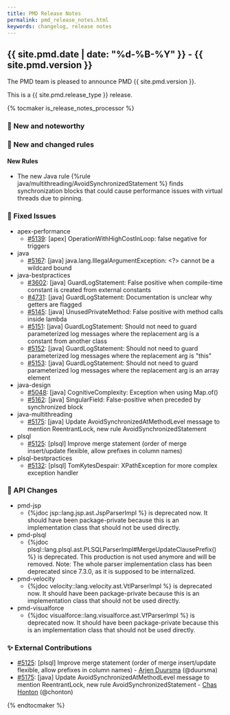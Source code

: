 ```yaml
---
title: PMD Release Notes
permalink: pmd_release_notes.html
keywords: changelog, release notes
---
```


## {{ site.pmd.date | date: "%d-%B-%Y" }} - {{ site.pmd.version }}

The PMD team is pleased to announce PMD {{ site.pmd.version }}.

This is a {{ site.pmd.release_type }} release.

{% tocmaker is_release_notes_processor %}

### 🚀 New and noteworthy

### 🌟 New and changed rules
#### New Rules
* The new Java rule {%rule java/multithreading/AvoidSynchronizedStatement %} finds synchronization blocks that
  could cause performance issues with virtual threads due to pinning.

### 🐛 Fixed Issues
* apex-performance
  * [#5139](https://github.com/pmd/pmd/issues/5139): \[apex] OperationWithHighCostInLoop: false negative for triggers
* java
  * [#5167](https://github.com/pmd/pmd/issues/5167): \[java] java.lang.IllegalArgumentException: \<?\> cannot be a wildcard bound
* java-bestpractices
  * [#3602](https://github.com/pmd/pmd/issues/3602): \[java] GuardLogStatement: False positive when compile-time constant is created from external constants
  * [#4731](https://github.com/pmd/pmd/issues/4731): \[java] GuardLogStatement: Documentation is unclear why getters are flagged
  * [#5145](https://github.com/pmd/pmd/issues/5145): \[java] UnusedPrivateMethod: False positive with method calls inside lambda
  * [#5151](https://github.com/pmd/pmd/issues/5151): \[java] GuardLogStatement: Should not need to guard parameterized log messages where the replacement arg is a constant from another class
  * [#5152](https://github.com/pmd/pmd/issues/5152): \[java] GuardLogStatement: Should not need to guard parameterized log messages where the replacement arg is "this"
  * [#5153](https://github.com/pmd/pmd/issues/5153): \[java] GuardLogStatement: Should not need to guard parameterized log messages where the replacement arg is an array element
* java-design
  * [#5048](https://github.com/pmd/pmd/issues/5084): \[java] CognitiveComplexity: Exception when using Map.of()
  * [#5162](https://github.com/pmd/pmd/issues/5162): \[java] SingularField: False-positive when preceded by synchronized block
* java-multithreading
  * [#5175](https://github.com/pmd/pmd/issues/5175): \[java] Update AvoidSynchronizedAtMethodLevel message to mention ReentrantLock, new rule AvoidSynchronizedStatement
* plsql
  * [#5125](https://github.com/pmd/pmd/pull/5125): \[plsql] Improve merge statement (order of merge insert/update flexible, allow prefixes in column names)
* plsql-bestpractices
  * [#5132](https://github.com/pmd/pmd/issues/5132): \[plsql] TomKytesDespair: XPathException for more complex exception handler

### 🚨 API Changes
* pmd-jsp
  * {%jdoc jsp::lang.jsp.ast.JspParserImpl %} is deprecated now. It should have been package-private
    because this is an implementation class that should not be used directly.
* pmd-plsql
  * {%jdoc plsql::lang.plsql.ast.PLSQLParserImpl#MergeUpdateClausePrefix() %} is deprecated. This production is
    not used anymore and will be removed. Note: The whole parser implementation class has been deprecated since 7.3.0,
    as it is supposed to be internalized.
* pmd-velocity
  * {%jdoc velocity::lang.velocity.ast.VtlParserImpl %} is deprecated now. It should have been package-private
    because this is an implementation class that should not be used directly.
* pmd-visualforce
  * {%jdoc visualforce::lang.visualforce.ast.VfParserImpl %} is deprecated now. It should have been package-private
    because this is an implementation class that should not be used directly.

### ✨ External Contributions
* [#5125](https://github.com/pmd/pmd/pull/5125): \[plsql] Improve merge statement (order of merge insert/update flexible, allow prefixes in column names) - [Arjen Duursma](https://github.com/duursma) (@duursma)
* [#5175](https://github.com/pmd/pmd/pull/5175): \[java] Update AvoidSynchronizedAtMethodLevel message to mention ReentrantLock, new rule AvoidSynchronizedStatement - [Chas Honton](https://github.com/chonton) (@chonton)

{% endtocmaker %}

